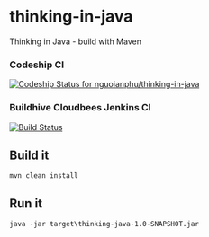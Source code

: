 # thinking-in-java
Thinking in Java - build with Maven

### Codeship CI
[ ![Codeship Status for nguoianphu/thinking-in-java](https://codeship.com/projects/7f4d9390-10c7-0133-d63c-72eed9846b85/status?branch=master)](https://codeship.com/projects/92081)

### Buildhive Cloudbees Jenkins CI
[![Build Status](https://buildhive.cloudbees.com/job/nguoianphu/job/thinking-in-java/badge/icon)](https://buildhive.cloudbees.com/job/nguoianphu/job/thinking-in-java/)

## Build it

```mvn clean install```

## Run it

```java -jar target\thinking-java-1.0-SNAPSHOT.jar```
